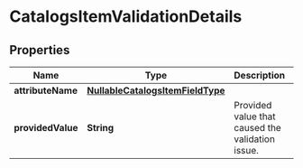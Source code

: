 

# CatalogsItemValidationDetails

## Properties

Name | Type | Description | Notes
------------ | ------------- | ------------- | -------------
**attributeName** | [**NullableCatalogsItemFieldType**](NullableCatalogsItemFieldType.md) |  | 
**providedValue** | **String** | Provided value that caused the validation issue. | 





